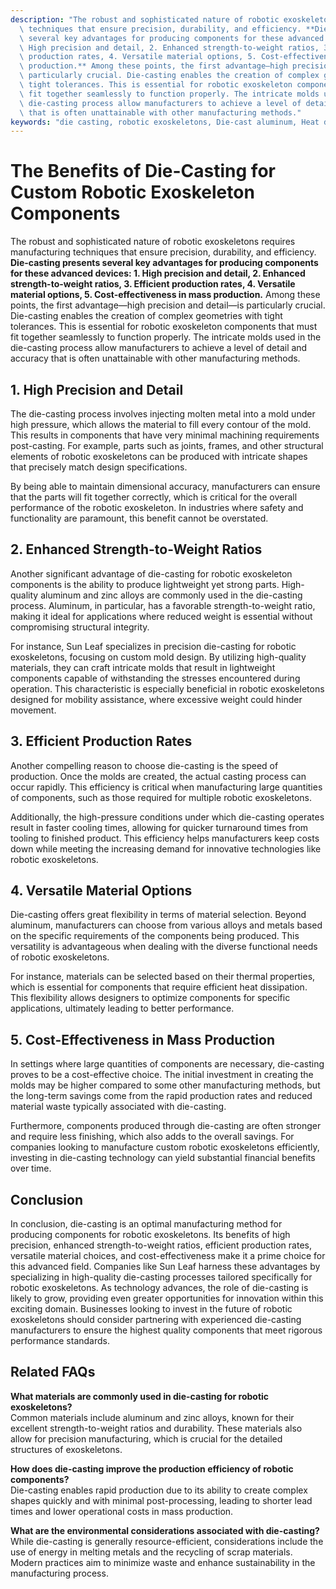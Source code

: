 ```yaml
---
description: "The robust and sophisticated nature of robotic exoskeletons requires manufacturing\
  \ techniques that ensure precision, durability, and efficiency. **Die-casting presents\
  \ several key advantages for producing components for these advanced devices: 1.\
  \ High precision and detail, 2. Enhanced strength-to-weight ratios, 3. Efficient\
  \ production rates, 4. Versatile material options, 5. Cost-effectiveness in mass\
  \ production.** Among these points, the first advantage—high precision and detail—is\
  \ particularly crucial. Die-casting enables the creation of complex geometries with\
  \ tight tolerances. This is essential for robotic exoskeleton components that must\
  \ fit together seamlessly to function properly. The intricate molds used in the\
  \ die-casting process allow manufacturers to achieve a level of detail and accuracy\
  \ that is often unattainable with other manufacturing methods."
keywords: "die casting, robotic exoskeletons, Die-cast aluminum, Heat dissipation efficiency"
---
```

# The Benefits of Die-Casting for Custom Robotic Exoskeleton Components

The robust and sophisticated nature of robotic exoskeletons requires manufacturing techniques that ensure precision, durability, and efficiency. **Die-casting presents several key advantages for producing components for these advanced devices: 1. High precision and detail, 2. Enhanced strength-to-weight ratios, 3. Efficient production rates, 4. Versatile material options, 5. Cost-effectiveness in mass production.** Among these points, the first advantage—high precision and detail—is particularly crucial. Die-casting enables the creation of complex geometries with tight tolerances. This is essential for robotic exoskeleton components that must fit together seamlessly to function properly. The intricate molds used in the die-casting process allow manufacturers to achieve a level of detail and accuracy that is often unattainable with other manufacturing methods.

## **1. High Precision and Detail**

The die-casting process involves injecting molten metal into a mold under high pressure, which allows the material to fill every contour of the mold. This results in components that have very minimal machining requirements post-casting. For example, parts such as joints, frames, and other structural elements of robotic exoskeletons can be produced with intricate shapes that precisely match design specifications. 

By being able to maintain dimensional accuracy, manufacturers can ensure that the parts will fit together correctly, which is critical for the overall performance of the robotic exoskeleton. In industries where safety and functionality are paramount, this benefit cannot be overstated. 

## **2. Enhanced Strength-to-Weight Ratios**

Another significant advantage of die-casting for robotic exoskeleton components is the ability to produce lightweight yet strong parts. High-quality aluminum and zinc alloys are commonly used in the die-casting process. Aluminum, in particular, has a favorable strength-to-weight ratio, making it ideal for applications where reduced weight is essential without compromising structural integrity.

For instance, Sun Leaf specializes in precision die-casting for robotic exoskeletons, focusing on custom mold design. By utilizing high-quality materials, they can craft intricate molds that result in lightweight components capable of withstanding the stresses encountered during operation. This characteristic is especially beneficial in robotic exoskeletons designed for mobility assistance, where excessive weight could hinder movement.

## **3. Efficient Production Rates**

Another compelling reason to choose die-casting is the speed of production. Once the molds are created, the actual casting process can occur rapidly. This efficiency is critical when manufacturing large quantities of components, such as those required for multiple robotic exoskeletons. 

Additionally, the high-pressure conditions under which die-casting operates result in faster cooling times, allowing for quicker turnaround times from tooling to finished product. This efficiency helps manufacturers keep costs down while meeting the increasing demand for innovative technologies like robotic exoskeletons.

## **4. Versatile Material Options**

Die-casting offers great flexibility in terms of material selection. Beyond aluminum, manufacturers can choose from various alloys and metals based on the specific requirements of the components being produced. This versatility is advantageous when dealing with the diverse functional needs of robotic exoskeletons.

For instance, materials can be selected based on their thermal properties, which is essential for components that require efficient heat dissipation. This flexibility allows designers to optimize components for specific applications, ultimately leading to better performance.

## **5. Cost-Effectiveness in Mass Production**

In settings where large quantities of components are necessary, die-casting proves to be a cost-effective choice. The initial investment in creating the molds may be higher compared to some other manufacturing methods, but the long-term savings come from the rapid production rates and reduced material waste typically associated with die-casting.

Furthermore, components produced through die-casting are often stronger and require less finishing, which also adds to the overall savings. For companies looking to manufacture custom robotic exoskeletons efficiently, investing in die-casting technology can yield substantial financial benefits over time.

## **Conclusion**

In conclusion, die-casting is an optimal manufacturing method for producing components for robotic exoskeletons. Its benefits of high precision, enhanced strength-to-weight ratios, efficient production rates, versatile material choices, and cost-effectiveness make it a prime choice for this advanced field. Companies like Sun Leaf harness these advantages by specializing in high-quality die-casting processes tailored specifically for robotic exoskeletons. As technology advances, the role of die-casting is likely to grow, providing even greater opportunities for innovation within this exciting domain. Businesses looking to invest in the future of robotic exoskeletons should consider partnering with experienced die-casting manufacturers to ensure the highest quality components that meet rigorous performance standards.

## Related FAQs

**What materials are commonly used in die-casting for robotic exoskeletons?**  
Common materials include aluminum and zinc alloys, known for their excellent strength-to-weight ratios and durability. These materials also allow for precision manufacturing, which is crucial for the detailed structures of exoskeletons.

**How does die-casting improve the production efficiency of robotic components?**  
Die-casting enables rapid production due to its ability to create complex shapes quickly and with minimal post-processing, leading to shorter lead times and lower operational costs in mass production.

**What are the environmental considerations associated with die-casting?**  
While die-casting is generally resource-efficient, considerations include the use of energy in melting metals and the recycling of scrap materials. Modern practices aim to minimize waste and enhance sustainability in the manufacturing process.
